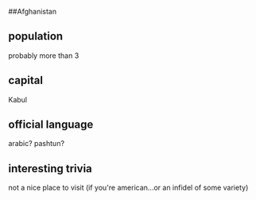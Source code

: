 ##Afghanistan
## population

probably more than 3


## capital

Kabul

 
## official language

arabic?  pashtun?


## interesting trivia

not a nice place to visit (if you're american...or an infidel of some variety)


